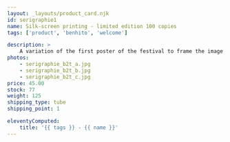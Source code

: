 ```yaml
---
layout: _layouts/product_card.njk
id: serigraphie1
name: Silk-screen printing - limited edition 100 copies
tags: ['product', 'benhito', 'welcome']

description: >
    A variation of the first poster of the festival to frame the image of our collective: Brut de Thé. The Chinese translation is not literal at all, it is an assumed choice that could be interpreted as -the soul of tea-.<!--more--> Each piece is unique, they have been carefully printed by Delphine Chapuis in Saint-Étienne and are checked and signed by the author.
photos:
    - serigraphie_b2t_a.jpg
    - serigraphie_b2t_b.jpg
    - serigraphie_b2t_c.jpg
price: 45.00
stock: 77
weight: 125
shipping_type: tube
shipping_point: 1

eleventyComputed:
    title: '{{ tags }} - {{ name }}'
---
```

